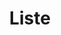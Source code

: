 ---
ee_id_show: '4039'
title: Liste
url: liste
live_url:
year: '2004'
venue: LISTE Art Fair (w/ Team Gallery)
state_country: Basel
type:
dates:
wwwnews:
wwweblast:
www:
pitch: I was in the booth the whole time, showing ppl how to play the games, FYI.
ps:
credits:
download:
layout: shows
---